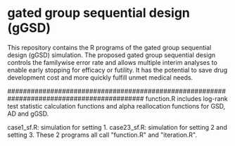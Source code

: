 # gated group sequential design (gGSD)
This repository contains the R programs of the gated group sequential design (gGSD) simulation. 
The proposed gated group sequential design controls the familywise error rate and allows multiple interim analyses to enable early stopping for efficacy or futility. It has the potential to save drug development cost and more quickly fulfill unmet medical needs.


###########################################################################################
function.R includes log-rank test statistic calculation functions and alpha reallocation functions for GSD, AD and gGSD.


case1_sf.R: simulation for setting 1.
case23_sf.R: simulation for setting 2 and setting 3.
These 2 programs all call "function.R" and "iteration.R".
